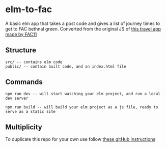 # elm-to-fac
A basic elm app that takes a post code and gives a list of journey times to get to FAC bethnal green. Converted from the original JS of [this travel app made by FAC11](https://github.com/FAC-11/3To5)

## Structure
```
src/ -- contains elm code
public/ -- contain built code, and an index.html file
```

## Commands
`npm run dev -- will start watching your elm project, and run a local dev
server`

`npm run build -- will build your elm project as a js file, ready to serve as a static site`

## Multiplicity
To duplicate this repo for your own use follow [these gitHub instructions](https://help.github.com/articles/duplicating-a-repository/)
